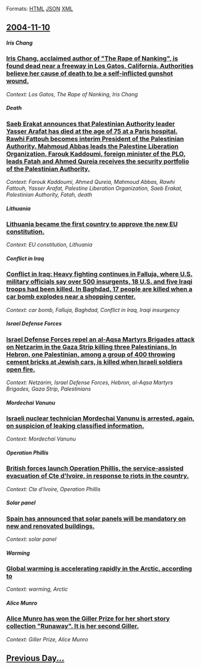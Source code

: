 
Formats: [HTML](2004/11/10/index.html)  [JSON](2004/11/10/index.json)  [XML](2004/11/10/index.xml)  

## [2004-11-10](/news/2004/11/10/index.md)

##### Iris Chang
### [ Iris Chang, acclaimed author of "The Rape of Nanking", is found dead near a freeway in Los Gatos, California. Authorities believe her cause of death to be a self-inflicted gunshot wound. ](/news/2004/11/10/iris-chang-acclaimed-author-of-the-rape-of-nanking-is-found-dead-near-a-freeway-in-los-gatos-california-authorities-believe-her-cause.md)
_Context: Los Gatos, The Rape of Nanking, Iris Chang_

##### Death
### [ Saeb Erakat announces that Palestinian Authority leader Yasser Arafat has died at the age of 75 at a Paris hospital. Rawhi Fattouh becomes interim President of the Palestinian Authority. Mahmoud Abbas leads the Palestine Liberation Organization. Farouk Kaddoumi, foreign minister of the PLO, leads Fatah and Ahmed Qureia receives the security portfolio of the Palestinian Authority. ](/news/2004/11/10/saeb-erakat-announces-that-palestinian-authority-leader-yasser-arafat-has-died-at-the-age-of-75-at-a-paris-hospital-rawhi-fattouh-becomes.md)
_Context: Farouk Kaddoumi, Ahmed Qureia, Mahmoud Abbas, Rawhi Fattouh, Yasser Arafat, Palestine Liberation Organization, Saeb Erakat, Palestinian Authority, Fatah, death_

##### Lithuania
### [ Lithuania became the first country to approve the new EU constitution. ](/news/2004/11/10/lithuania-became-the-first-country-to-approve-the-new-eu-constitution.md)
_Context: EU constitution, Lithuania_

##### Conflict in Iraq
### [ Conflict in Iraq: Heavy fighting continues in Falluja, where U.S. military officials say over 500 insurgents, 18 U.S. and five Iraqi troops had been killed. In Baghdad, 17 people are killed when a car bomb explodes near a shopping center. ](/news/2004/11/10/conflict-in-iraq-heavy-fighting-continues-in-falluja-where-u-s-military-officials-say-over-500-insurgents-18-u-s-and-five-iraqi-troops.md)
_Context: car bomb, Falluja, Baghdad, Conflict in Iraq, Iraqi insurgency_

##### Israel Defense Forces
### [ Israel Defense Forces repel an al-Aqsa Martyrs Brigades attack on Netzarim in the Gaza Strip killing three Palestinians. In Hebron, one Palestinian, among a group of 400 throwing cement bricks at Jewish cars, is killed when Israeli soldiers open fire.](/news/2004/11/10/israel-defense-forces-repel-an-al-aqsa-martyrs-brigades-attack-on-netzarim-in-the-gaza-strip-killing-three-palestinians-in-hebron-one-pal.md)
_Context: Netzarim, Israel Defense Forces, Hebron, al-Aqsa Martyrs Brigades, Gaza Strip, Palestinians_

##### Mordechai Vanunu
### [ Israeli nuclear technician Mordechai Vanunu is arrested, again, on suspicion of leaking classified information. ](/news/2004/11/10/israeli-nuclear-technician-mordechai-vanunu-is-arrested-again-on-suspicion-of-leaking-classified-information.md)
_Context: Mordechai Vanunu_

##### Operation Phillis
### [ British forces launch Operation Phillis, the service-assisted evacuation of Cte d'Ivoire, in response to riots in the country. ](/news/2004/11/10/british-forces-launch-operation-phillis-the-service-assisted-evacuation-of-cote-d-ivoire-in-response-to-riots-in-the-country.md)
_Context: Cte d'Ivoire, Operation Phillis_

##### Solar panel
### [ Spain has announced that solar panels will be mandatory on new and renovated buildings. ](/news/2004/11/10/spain-has-announced-that-solar-panels-will-be-mandatory-on-new-and-renovated-buildings.md)
_Context: solar panel_

##### Warming
### [ Global warming is accelerating rapidly in the Arctic, according to ](/news/2004/11/10/global-warming-is-accelerating-rapidly-in-the-arctic-according-to.md)
_Context: warming, Arctic_

##### Alice Munro
### [ Alice Munro has won the Giller Prize for her short story collection "Runaway". It is her second Giller. ](/news/2004/11/10/alice-munro-has-won-the-giller-prize-for-her-short-story-collection-runaway-it-is-her-second-giller.md)
_Context: Giller Prize, Alice Munro_

## [Previous Day...](/news/2004/11/9/index.md)

